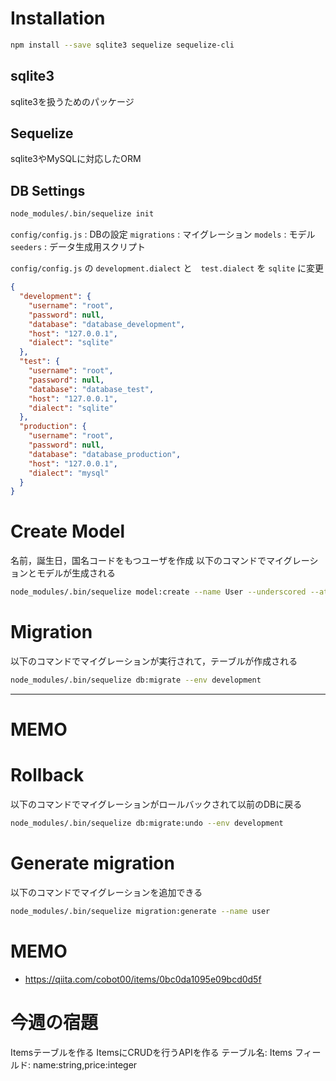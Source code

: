 # Installation

```bash
npm install --save sqlite3 sequelize sequelize-cli
```

## sqlite3

sqlite3を扱うためのパッケージ

## Sequelize

sqlite3やMySQLに対応したORM

## DB Settings

```bash
node_modules/.bin/sequelize init
```

`config/config.js` : DBの設定
`migrations` : マイグレーション
`models` : モデル
`seeders` : データ生成用スクリプト

`config/config.js` の `development.dialect` と　`test.dialect` を `sqlite` に変更

```json
{
  "development": {
    "username": "root",
    "password": null,
    "database": "database_development",
    "host": "127.0.0.1",
    "dialect": "sqlite"
  },
  "test": {
    "username": "root",
    "password": null,
    "database": "database_test",
    "host": "127.0.0.1",
    "dialect": "sqlite"
  },
  "production": {
    "username": "root",
    "password": null,
    "database": "database_production",
    "host": "127.0.0.1",
    "dialect": "mysql"
  }
}
```

# Create Model

名前，誕生日，国名コードをもつユーザを作成
以下のコマンドでマイグレーションとモデルが生成される

```bash
node_modules/.bin/sequelize model:create --name User --underscored --attributes name:string,birth:date,country_code:integer
```

# Migration

以下のコマンドでマイグレーションが実行されて，テーブルが作成される

```bash
node_modules/.bin/sequelize db:migrate --env development
```

---

# MEMO

# Rollback

以下のコマンドでマイグレーションがロールバックされて以前のDBに戻る

```bash
node_modules/.bin/sequelize db:migrate:undo --env development
```

# Generate migration

以下のコマンドでマイグレーションを追加できる

```bash
node_modules/.bin/sequelize migration:generate --name user
```

# MEMO

- https://qiita.com/cobot00/items/0bc0da1095e09bcd0d5f



# 今週の宿題

Itemsテーブルを作る
ItemsにCRUDを行うAPIを作る
テーブル名: Items
フィールド: name:string,price:integer
